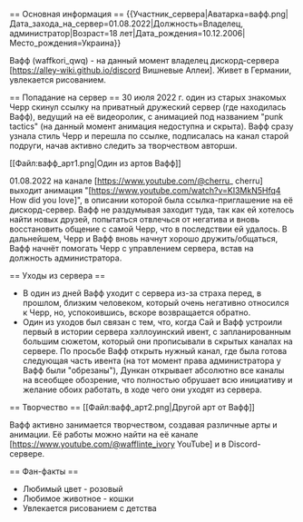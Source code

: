 == Основная информация ==
{{Участник_сервера|Аватарка=вафф.png|Дата_захода_на_сервер=01.08.2022|Должность=Владелец, администратор|Возраст=18 лет|Дата_рождения=10.12.2006|Место_рождения=Украина}}

Вафф (waffkori_qwq) - на данный момент владелец дискорд-сервера [https://alley-wiki.github.io/discord Вишневые Аллеи]. Живет в Германии, увлекается рисованием.

== Попадание на сервер ==
30 июля 2022 г. один из старых знакомых Черр скинул ссылку на приватный дружеский сервер (где находилась Вафф), ведущий на её видеоролик, с анимацией под названием "punk tactics" (на данный момент анимация недоступна и скрыта). Вафф сразу узнала стиль Черр и перешла по ссылке, подписалась на канал старой подруги, начав активно следить за творчеством авторши. 

[[Файл:вафф_арт1.png|Один из артов Вафф]]

01.08.2022 на канале [https://www.youtube.com/@cherru_ cherru] выходит анимация "[https://www.youtube.com/watch?v=KI3MkN5Hfq4 How did you love]", в описании которой была ссылка-приглашение на её дискорд-сервер. Вафф не раздумывая заходит туда, так как ей хотелось найти новых друзей, попытаться отвлечься от негатива и вновь восстановить общение с самой Черр, что в последствии ей удалось. В дальнейшем, Черр и Вафф вновь начнут хорошо дружить/общаться, Вафф начнёт помогать Черр с управлением сервера, встав на должность администратора.

== Уходы из сервера ==
* В один из дней Вафф уходит c сервера из-за страха перед, в прошлом, близким человеком, который очень негативно относился к Черр, но, успокоившись, вскоре возвращается обратно.
* Один из уходов был связан с тем, что, когда Сай и Вафф устроили первый в истории сервера хэллоуинский ивент, с запланированным большим сюжетом, который они прописывали в скрытых каналах на сервере. По просьбе Вафф открыть нужный канал, где была готова следующая часть ивента (на тот момент права администратора у Вафф были "обрезаны"), Дункан открывает абсолютно все каналы на всеобщее обозрение, что полностью обрушает всю инициативу и желание обоих работать, в ходе чего они уходят из сервера.

== Творчество ==
[[Файл:вафф_арт2.png|Другой арт от Вафф]]

Вафф активно занимается творчеством, создавая различные арты и анимации. Её работы можно найти на её канале [https://www.youtube.com/@wafflinte_ivory YouTube] и в Discord-сервере.

== Фан-факты ==
* Любимый цвет - розовый
* Любимое животное - кошки
* Увлекается рисованием с детства
